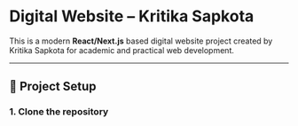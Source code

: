 # Digital Website – Kritika Sapkota

This is a modern **React/Next.js** based digital website project created by Kritika Sapkota for academic and practical web development.

---

## 🚀 Project Setup

### 1. Clone the repository
